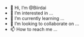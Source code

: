 - 👋 Hi, I’m @Biirdai
- 👀 I’m interested in ...
- 🌱 I’m currently learning ...
- 💞️ I’m looking to collaborate on ...
- 📫 How to reach me ...

<!---
Biirdai/Biirdai is a ✨ special ✨ repository because its `README.md` (this file) appears on your GitHub profile.
You can click the Preview link to take a look at your changes.
--->
